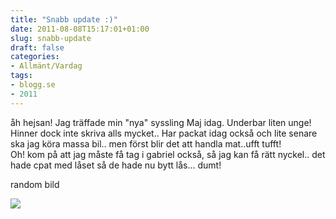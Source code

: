 ```yaml
---
title: "Snabb update :)"
date: 2011-08-08T15:17:01+01:00
slug: snabb-update
draft: false
categories:
- Allmänt/Vardag
tags:
- blogg.se
- 2011
---
```

åh hejsan! Jag träffade min "nya" syssling Maj idag. Underbar liten unge! Hinner dock inte skriva alls mycket.. Har packat idag också och lite senare ska jag köra massa bil.. men först blir det att handla mat..ufft tufft!  
Oh! kom på att jag måste få tag i gabriel också, så jag kan få rätt nyckel.. det hade cpat med låset så de hade nu bytt lås... dumt!  
  
random bild  
  
![](/assets/images/blogg.se/wp_000821_153729067.jpg)